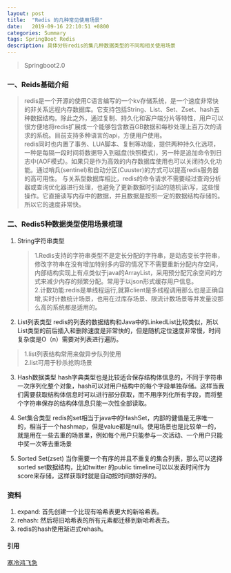 ```yaml
---
layout: post
title:  "Redis 的几种常见使用场景"
date:   2019-09-16 22:10:51 +0800
categories: Summary
tags: SpringBoot Redis
description: 具体分析redis的集几种数据类型的不同和相关使用场景
---
```


>Springboot2.0

### 一、Reids基础介绍
>redis是一个开源的使用C语言编写的一个kv存储系统，是一个速度非常快的非关系远程内存数据库。它支持包括String、List、Set、Zset、hash五种数据结构。除此之外，通过复制、持久化和客户端分片等特性，用户可以很方便地将redis扩展成一个能够包含数百GB数据和每秒处理上百万次的请求的系统。目前支持多种语言的api，方便用户使用。   
redis同时也内置了事务、LUA脚本、复制等功能，提供两种持久化选项，一种是每隔一段时间将数据导入到磁盘(快照模式)，另一种是追加命令到日志中(AOF模式)。如果只是作为高效的内存数据库使用也可以关闭持久化功能。通过哨兵(sentinel)和自动分区(Cuuster)的方式可以提高redis服务器的高可用性。
与关系型数据库相比，redis的命令请求不需要经过查询分析器或查询优化器进行处理，也避免了更新数据时引起的随机读\写，这些慢操作。它直接读写内存中的数据，并且数据是按照一定的数据结构存储的。所以它的速度非常快。   


### 二、Redis5种数据类型使用场景梳理
1. String字符串类型
    >1.Redis支持的字符串类型不是定长分配的字符串，是动态变长字符串，修改字符串在没有增加特别多内容的情况下不需要重新分配内存空间，内部结构实现上有点类似于java的ArrayList，采用预分配冗余空间的方式来减少内存的频繁分配。常用于以json形式缓存用户信息。   
    >2.计数功能:redis是单线程运行,就算client是多线程调用那么也是正确自增,实时计数统计场景，也用在过库存场景、限流计数场景等并发量没那么高的系统都是适用的。

2. List列表类型
redis的列表的数据结构和Java中的LinkedList比较类似，所以List类型的前后插入和删除速度是非常快的，但是随机定位速度非常慢，时间复杂度是O（n）需要对列表进行遍历。
>1.list列表结构常用来做异步队列使用      
2.list可用于秒杀抢购场景

3. Hash数据类型
hash字典类型也是比较适合保存结构体信息的，不同于字符串一次序列化整个对象，hash可以对用户结构中的每个字段单独存储。这样当我们需要获取结构体信息时可以进行部分获取，而不用序列化所有字段，而将整个字符串保存的结构体信息只能一次性全部读取。

4. Set集合类型
redis的set相当于java中的HashSet，内部的健值是无序唯一的，相当于一个hashmap，但是value都是null。使用场景也是比较单一的，就是用在一些去重的场景里，例如每个用户只能参与一次活动、一个用户只能中奖一次等去重场景

5. Sorted Set(zset)
当你需要一个有序的并且不重复的集合列表，那么可以选择sorted set数据结构，比如twitter 的public timeline可以以发表时间作为score来存储，这样获取时就是自动按时间排好序的。



### 资料  
1. expand: 首先创建一个比现有哈希表更大的新哈希表。
2. rehash: 然后将旧哈希表的所有元素都迁移到新哈希表去。
3. redis的hash使用渐进式rehash。

#### 引用
[塞冷鸿飞急][blog0-url]


[blog0-url]: https://blog.csdn.net/weixin_44098139/article/details/88672943